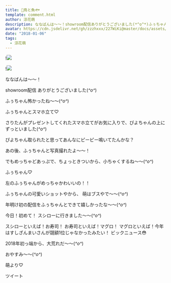 ```yaml
---
title: 🐥鳥と魚🐟
template: comment.html
author: 涼花萌
description: ななばんは～～！showroom配信ありがとうございました(*^o^*)ふぅちゃん怖かったね～～(*^o^*)ふぅちゃんとスマホ立て♡さりたんがプレゼントしてくれた...
avatar: https://cdn.jsdelivr.net/gh/zzzhxxx/227WiKi@master/docs/assets/photo/avatar/moe.jpg
date: "2018-01-06"
tags:
  - 涼花萌
---
```


!![](https://cdn.jsdelivr.net/gh/227WiKi/227WiKi-image@master/blog-image/moe-2018-01-06_1.jpg)

!![](https://cdn.jsdelivr.net/gh/227WiKi/227WiKi-image@master/blog-image/moe-2018-01-06_2.jpg)






ななばんは～～！



showroom配信
ありがとうございました(*^o^*)


ふぅちゃん怖かったね～～(*^o^*)







ふぅちゃんとスマホ立て♡







さりたんがプレゼントしてくれたスマホ立てがお気に入りで、ぴよちゃんの上にずっといました(*^o^*)


ぴよちゃん取られたと思ってあんなにピーピー鳴いてたんかな？





あの後、ふぅちゃんと写真撮れたよ〜〜！


でもめっちゃどあっぷで、ちょっときついから、小ちゃくするね〜〜(*^o^*)




ふぅちゃん♡







左のふぅちゃんがめっちゃかわいいの！！


ふぅちゃんの可愛いショットやから、
萌はブスやで～～(*^o^*)




年明け初の配信をふぅちゃんとできて嬉しかったな～～(*^o^*)




今日！初めて！
スシローに行きました〜〜(*^o^*)





スシローといえば！お寿司！
お寿司といえば！マグロ！
マグロといえば！今年はすしざんまいさんが競額1位じゃなかったみたい！
ビックニュース😳



2018年初っ端から、大荒れだ〜〜(*^o^*)







おやすみ〜〜(*^o^*)




萌より♡


ツイート



